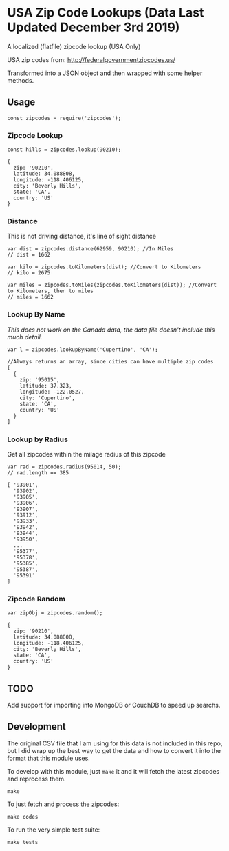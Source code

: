 # USA Zip Code Lookups (Data Last Updated December 3rd 2019)

A localized (flatfile) zipcode lookup (USA Only)

USA zip codes from: http://federalgovernmentzipcodes.us/

Transformed into a JSON object and then wrapped with some helper methods.

## Usage

```
const zipcodes = require('zipcodes');
```

### Zipcode Lookup

```
const hills = zipcodes.lookup(90210);

{
  zip: '90210',
  latitude: 34.088808,
  longitude: -118.406125,
  city: 'Beverly Hills',
  state: 'CA',
  country: 'US'
}
```

### Distance

This is not driving distance, it's line of sight distance

```
var dist = zipcodes.distance(62959, 90210); //In Miles
// dist = 1662

var kilo = zipcodes.toKilometers(dist); //Convert to Kilometers
// kilo = 2675

var miles = zipcodes.toMiles(zipcodes.toKilometers(dist)); //Convert to Kilometers, then to miles
// miles = 1662
```

### Lookup By Name


*This does not work on the Canada data, the data file doesn't include this much detail.*

```
var l = zipcodes.lookupByName('Cupertino', 'CA');

//Always returns an array, since cities can have multiple zip codes
[
  {
    zip: '95015',
    latitude: 37.323,
    longitude: -122.0527,
    city: 'Cupertino',
    state: 'CA',
    country: 'US'
  }
]
```

### Lookup by Radius

Get all zipcodes within the milage radius of this zipcode

```
var rad = zipcodes.radius(95014, 50);
// rad.length == 385

[ '93901',
  '93902',
  '93905',
  '93906',
  '93907',
  '93912',
  '93933',
  '93942',
  '93944',
  '93950',
  ...
  '95377',
  '95378',
  '95385',
  '95387',
  '95391' 
]
```

### Zipcode Random

```
var zipObj = zipcodes.random();

{ 
  zip: '90210',
  latitude: 34.088808,
  longitude: -118.406125,
  city: 'Beverly Hills',
  state: 'CA',
  country: 'US'
}
```

## TODO

Add support for importing into MongoDB or CouchDB to speed up searchs.

## Development

The original CSV file that I am using for this data is not included in this repo, but I did wrap up
the best way to get the data and how to convert it into the format that this module uses.

To develop with this module, just `make` it and it will fetch the latest zipcodes and reprocess them.

```
make
```

To just fetch and process the zipcodes:

```
make codes
```

To run the very simple test suite:

```
make tests
```
